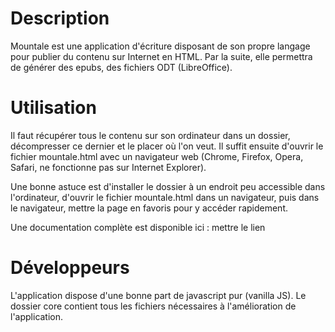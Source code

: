 # Description

Mountale est une application d'écriture disposant de son propre langage pour publier du contenu sur Internet en HTML. Par la suite, elle permettra de générer des epubs, des fichiers ODT (LibreOffice).

# Utilisation

Il faut récupérer tous le contenu sur son ordinateur dans un dossier, décompresser ce dernier et le placer où l'on veut. Il suffit ensuite d'ouvrir le fichier mountale.html avec un navigateur web (Chrome, Firefox, Opera, Safari, ne fonctionne pas sur Internet Explorer).

Une bonne astuce est d'installer le dossier à un endroit peu accessible dans l'ordinateur, d'ouvrir le fichier mountale.html dans un navigateur, puis dans le navigateur, mettre la page en favoris pour y accéder rapidement.

Une documentation complète est disponible ici : mettre le lien

# Développeurs

L'application dispose d'une bonne part de javascript pur (vanilla JS). Le dossier core contient tous les fichiers nécessaires à l'amélioration de l'application.